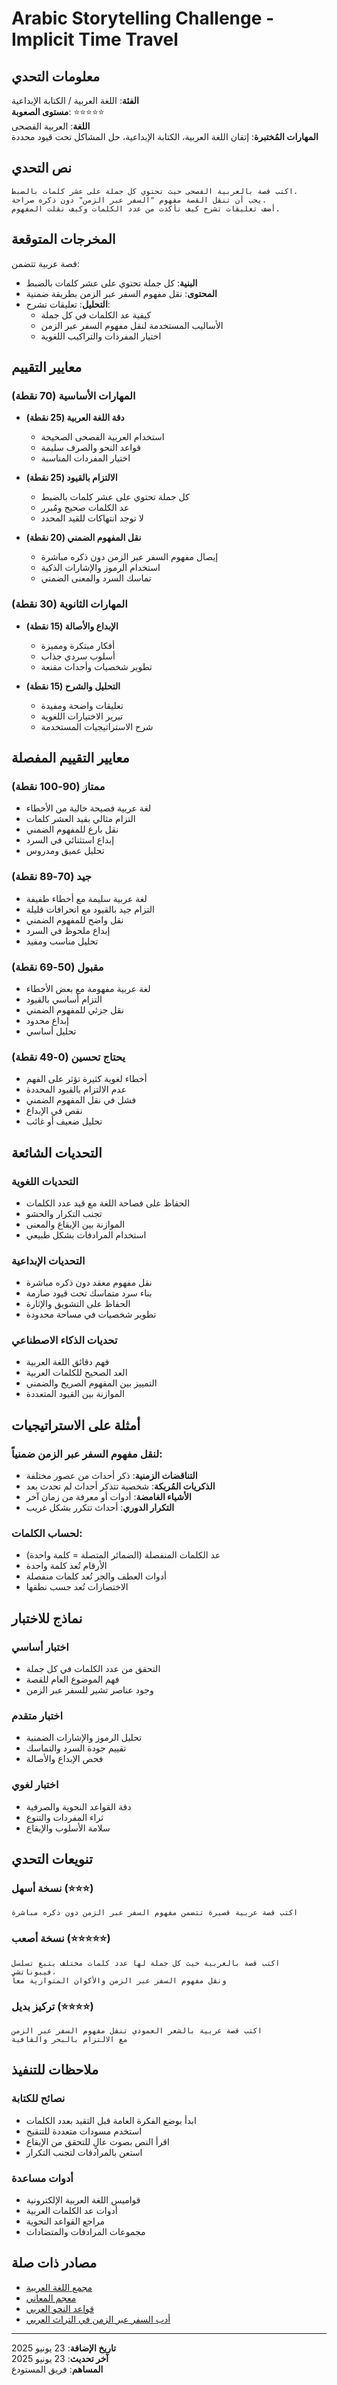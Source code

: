 # Arabic Storytelling Challenge - Implicit Time Travel

## معلومات التحدي

**الفئة**: اللغة العربية / الكتابة الإبداعية  
**مستوى الصعوبة**: ⭐⭐⭐⭐⭐  
**اللغة**: العربية الفصحى  
**المهارات المُختبرة**: إتقان اللغة العربية، الكتابة الإبداعية، حل المشاكل تحت قيود محددة

## نص التحدي

```
اكتب قصة بالعربية الفصحى حيث تحتوي كل جملة على عشر كلمات بالضبط. 
يجب أن تنقل القصة مفهوم "السفر عبر الزمن" دون ذكره صراحة. 
أضف تعليقات تشرح كيف تأكدت من عدد الكلمات وكيف نقلت المفهوم.
```

## المخرجات المتوقعة

قصة عربية تتضمن:
- **البنية**: كل جملة تحتوي على عشر كلمات بالضبط
- **المحتوى**: نقل مفهوم السفر عبر الزمن بطريقة ضمنية
- **التحليل**: تعليقات تشرح:
  - كيفية عد الكلمات في كل جملة
  - الأساليب المستخدمة لنقل مفهوم السفر عبر الزمن
  - اختيار المفردات والتراكيب اللغوية

## معايير التقييم

### المهارات الأساسية (70 نقطة)

- **دقة اللغة العربية (25 نقطة)**
  - استخدام العربية الفصحى الصحيحة
  - قواعد النحو والصرف سليمة
  - اختيار المفردات المناسبة

- **الالتزام بالقيود (25 نقطة)**
  - كل جملة تحتوي على عشر كلمات بالضبط
  - عد الكلمات صحيح ومُبرر
  - لا توجد انتهاكات للقيد المحدد

- **نقل المفهوم الضمني (20 نقطة)**
  - إيصال مفهوم السفر عبر الزمن دون ذكره مباشرة
  - استخدام الرموز والإشارات الذكية
  - تماسك السرد والمعنى الضمني

### المهارات الثانوية (30 نقطة)

- **الإبداع والأصالة (15 نقطة)**
  - أفكار مبتكرة ومميزة
  - أسلوب سردي جذاب
  - تطوير شخصيات وأحداث مقنعة

- **التحليل والشرح (15 نقطة)**
  - تعليقات واضحة ومفيدة
  - تبرير الاختيارات اللغوية
  - شرح الاستراتيجيات المستخدمة

## معايير التقييم المفصلة

### ممتاز (90-100 نقطة)
- لغة عربية فصيحة خالية من الأخطاء
- التزام مثالي بقيد العشر كلمات
- نقل بارع للمفهوم الضمني
- إبداع استثنائي في السرد
- تحليل عميق ومدروس

### جيد (70-89 نقطة)
- لغة عربية سليمة مع أخطاء طفيفة
- التزام جيد بالقيود مع انحرافات قليلة
- نقل واضح للمفهوم الضمني
- إبداع ملحوظ في السرد
- تحليل مناسب ومفيد

### مقبول (50-69 نقطة)
- لغة عربية مفهومة مع بعض الأخطاء
- التزام أساسي بالقيود
- نقل جزئي للمفهوم الضمني
- إبداع محدود
- تحليل أساسي

### يحتاج تحسين (0-49 نقطة)
- أخطاء لغوية كثيرة تؤثر على الفهم
- عدم الالتزام بالقيود المحددة
- فشل في نقل المفهوم الضمني
- نقص في الإبداع
- تحليل ضعيف أو غائب

## التحديات الشائعة

### التحديات اللغوية
- الحفاظ على فصاحة اللغة مع قيد عدد الكلمات
- تجنب التكرار والحشو
- الموازنة بين الإيقاع والمعنى
- استخدام المرادفات بشكل طبيعي

### التحديات الإبداعية
- نقل مفهوم معقد دون ذكره مباشرة
- بناء سرد متماسك تحت قيود صارمة
- الحفاظ على التشويق والإثارة
- تطوير شخصيات في مساحة محدودة

### تحديات الذكاء الاصطناعي
- فهم دقائق اللغة العربية
- العد الصحيح للكلمات العربية
- التمييز بين المفهوم الصريح والضمني
- الموازنة بين القيود المتعددة

## أمثلة على الاستراتيجيات

### لنقل مفهوم السفر عبر الزمن ضمنياً:
- **التناقضات الزمنية**: ذكر أحداث من عصور مختلفة
- **الذكريات المُربكة**: شخصية تتذكر أحداث لم تحدث بعد
- **الأشياء الغامضة**: أدوات أو معرفة من زمان آخر
- **التكرار الدوري**: أحداث تتكرر بشكل غريب

### لحساب الكلمات:
- عد الكلمات المنفصلة (الضمائر المتصلة = كلمة واحدة)
- الأرقام تُعد كلمة واحدة
- أدوات العطف والجر تُعد كلمات منفصلة
- الاختصارات تُعد حسب نطقها

## نماذج للاختبار

### اختبار أساسي
- التحقق من عدد الكلمات في كل جملة
- فهم الموضوع العام للقصة
- وجود عناصر تشير للسفر عبر الزمن

### اختبار متقدم
- تحليل الرموز والإشارات الضمنية
- تقييم جودة السرد والتماسك
- فحص الإبداع والأصالة

### اختبار لغوي
- دقة القواعد النحوية والصرفية
- ثراء المفردات والتنوع
- سلامة الأسلوب والإيقاع

## تنويعات التحدي

### نسخة أسهل (⭐⭐⭐)
```
اكتب قصة عربية قصيرة تتضمن مفهوم السفر عبر الزمن دون ذكره مباشرة
```

### نسخة أصعب (⭐⭐⭐⭐⭐)
```
اكتب قصة بالعربية حيث كل جملة لها عدد كلمات مختلف يتبع تسلسل فيبوناتشي، 
ونقل مفهوم السفر عبر الزمن والأكوان المتوازية معاً
```

### تركيز بديل (⭐⭐⭐⭐)
```
اكتب قصة عربية بالشعر العمودي تنقل مفهوم السفر عبر الزمن 
مع الالتزام بالبحر والقافية
```

## ملاحظات للتنفيذ

### نصائح للكتابة
- ابدأ بوضع الفكرة العامة قبل التقيد بعدد الكلمات
- استخدم مسودات متعددة للتنقيح
- اقرأ النص بصوت عالٍ للتحقق من الإيقاع
- استعن بالمرادفات لتجنب التكرار

### أدوات مساعدة
- قواميس اللغة العربية الإلكترونية
- أدوات عد الكلمات العربية
- مراجع القواعد النحوية
- مجموعات المرادفات والمتضادات

## مصادر ذات صلة

- [مجمع اللغة العربية](http://www.arabacademy.org.eg/)
- [معجم المعاني](https://www.almaany.com/)
- [قواعد النحو العربي](https://www.nahw.org/)
- [أدب السفر عبر الزمن في التراث العربي](https://example.com/arabic-time-travel-literature)

---

**تاريخ الإضافة**: 23 يونيو 2025  
**آخر تحديث**: 23 يونيو 2025  
**المساهم**: فريق المستودع
